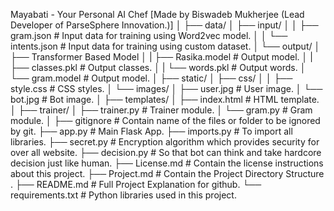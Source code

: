 Mayabati - Your Personal AI Chef [Made by Biswadeb Mukherjee (Lead Developer of ParseSphere Innovation.)]
│
├── data/
│   ├── input/
│   │   ├── gram.json                  # Input data for training using Word2vec model.
│   │   └── intents.json               # Input data for training using custom dataset.
│   └── output/
│       ├── Transformer Based Model
│       |  ├── Rasika.model               # Output model.
│       |  ├── classes.pkl                # Output classes.
│       |  └── words.pkl                  # Output words.
│       └── gram.model                    # Output model.
│
├── static/
│   ├── css/
│   │   ├── style.css                  # CSS styles.
│   └── images/
│       ├── user.jpg                   # User image.
│       └── bot.jpg                    # Bot image.
│
├── templates/
│   ├── index.html                     # HTML template.
│
├── trainer/
│   ├── trainer.py                     # Trainer module.
│   └── gram.py                        # Gram module.
│
├── gitignore                          # Contain name of the files or folder to be ignored by git.
├── app.py                             # Main Flask App.
├── imports.py                         # To import all libraries.
├── secret.py                          # Encryption algorithm which provides security for over all website.
├── decision.py                        # So that bot can think and take hardcore decision just like human.
├── License.md                         # Contain the license instructions about this project.
├── Project.md                         # Contain the Project Directory Structure .
├── README.md                          # Full Project Explanation for github.
└── requirements.txt                   # Python libraries used in this project.
